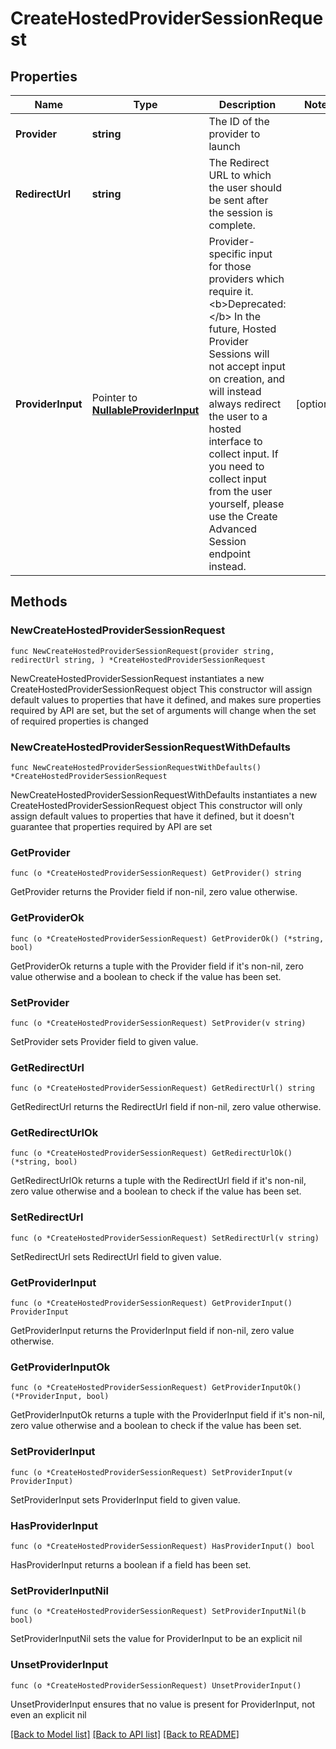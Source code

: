 # CreateHostedProviderSessionRequest

## Properties

Name | Type | Description | Notes
------------ | ------------- | ------------- | -------------
**Provider** | **string** | The ID of the provider to launch | 
**RedirectUrl** | **string** | The Redirect URL to which the user should be sent after the session is complete. | 
**ProviderInput** | Pointer to [**NullableProviderInput**](ProviderInput.md) | Provider-specific input for those providers which require it.   &lt;b&gt;Deprecated:&lt;/b&gt; In the future, Hosted Provider Sessions will not accept input on creation, and will instead always redirect the user to a hosted interface to collect input. If you need to collect input from the user yourself, please use the Create Advanced Session endpoint instead. | [optional] 

## Methods

### NewCreateHostedProviderSessionRequest

`func NewCreateHostedProviderSessionRequest(provider string, redirectUrl string, ) *CreateHostedProviderSessionRequest`

NewCreateHostedProviderSessionRequest instantiates a new CreateHostedProviderSessionRequest object
This constructor will assign default values to properties that have it defined,
and makes sure properties required by API are set, but the set of arguments
will change when the set of required properties is changed

### NewCreateHostedProviderSessionRequestWithDefaults

`func NewCreateHostedProviderSessionRequestWithDefaults() *CreateHostedProviderSessionRequest`

NewCreateHostedProviderSessionRequestWithDefaults instantiates a new CreateHostedProviderSessionRequest object
This constructor will only assign default values to properties that have it defined,
but it doesn't guarantee that properties required by API are set

### GetProvider

`func (o *CreateHostedProviderSessionRequest) GetProvider() string`

GetProvider returns the Provider field if non-nil, zero value otherwise.

### GetProviderOk

`func (o *CreateHostedProviderSessionRequest) GetProviderOk() (*string, bool)`

GetProviderOk returns a tuple with the Provider field if it's non-nil, zero value otherwise
and a boolean to check if the value has been set.

### SetProvider

`func (o *CreateHostedProviderSessionRequest) SetProvider(v string)`

SetProvider sets Provider field to given value.


### GetRedirectUrl

`func (o *CreateHostedProviderSessionRequest) GetRedirectUrl() string`

GetRedirectUrl returns the RedirectUrl field if non-nil, zero value otherwise.

### GetRedirectUrlOk

`func (o *CreateHostedProviderSessionRequest) GetRedirectUrlOk() (*string, bool)`

GetRedirectUrlOk returns a tuple with the RedirectUrl field if it's non-nil, zero value otherwise
and a boolean to check if the value has been set.

### SetRedirectUrl

`func (o *CreateHostedProviderSessionRequest) SetRedirectUrl(v string)`

SetRedirectUrl sets RedirectUrl field to given value.


### GetProviderInput

`func (o *CreateHostedProviderSessionRequest) GetProviderInput() ProviderInput`

GetProviderInput returns the ProviderInput field if non-nil, zero value otherwise.

### GetProviderInputOk

`func (o *CreateHostedProviderSessionRequest) GetProviderInputOk() (*ProviderInput, bool)`

GetProviderInputOk returns a tuple with the ProviderInput field if it's non-nil, zero value otherwise
and a boolean to check if the value has been set.

### SetProviderInput

`func (o *CreateHostedProviderSessionRequest) SetProviderInput(v ProviderInput)`

SetProviderInput sets ProviderInput field to given value.

### HasProviderInput

`func (o *CreateHostedProviderSessionRequest) HasProviderInput() bool`

HasProviderInput returns a boolean if a field has been set.

### SetProviderInputNil

`func (o *CreateHostedProviderSessionRequest) SetProviderInputNil(b bool)`

 SetProviderInputNil sets the value for ProviderInput to be an explicit nil

### UnsetProviderInput
`func (o *CreateHostedProviderSessionRequest) UnsetProviderInput()`

UnsetProviderInput ensures that no value is present for ProviderInput, not even an explicit nil

[[Back to Model list]](../README.md#documentation-for-models) [[Back to API list]](../README.md#documentation-for-api-endpoints) [[Back to README]](../README.md)


